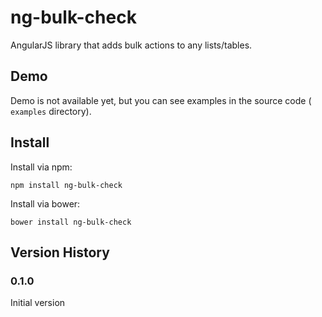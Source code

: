# ng-bulk-check

AngularJS library that adds bulk actions to any lists/tables. 

## Demo

Demo is not available yet, but you can see examples in the source code ( `examples` directory).

## Install

Install via npm: 

```
npm install ng-bulk-check
```

Install via bower: 

```
bower install ng-bulk-check
```

## Version History

### 0.1.0
Initial version
